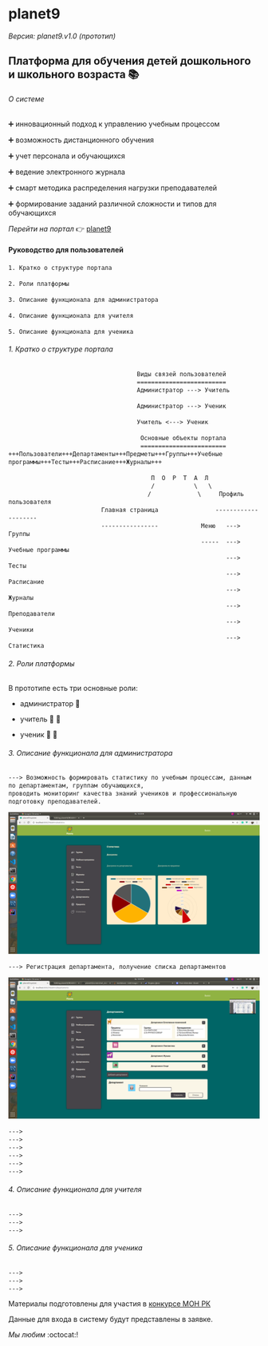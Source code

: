 # planet9
*Версия: planet9.v1.0 (прототип)*
## Платформа для обучения детей дошкольного и школьного возраста :books:
###### О системе
:heavy_plus_sign: инновационный подход к управлению учебным процессом

:heavy_plus_sign: возможность дистанционного обучения

:heavy_plus_sign: учет персонала и обучающихся

:heavy_plus_sign: ведение электронного журнала

:heavy_plus_sign: смарт методика распределения нагрузки преподавателей

:heavy_plus_sign: формирование заданий различной сложности и типов для обучающихся

  *Перейти на портал* :point_right: [planet9](https://zhus-dika.github.io/planet9/)
#### Руководство для пользователей
```
1. Кратко о структуре портала 

2. Роли платформы

3. Описание функционала для администратора

4. Описание функционала для учителя

5. Описание функционала для ученика
```
###### 1. Кратко о структуре портала 
```
                                    Виды связей пользователей
                                    =========================
                                    Администратор ---> Учитель 

                                    Администратор ---> Ученик 

                                    Учитель <---> Ученик

                                     Основные объекты портала
                                     ========================
+++Пользователи+++Департаменты+++Предметы+++Группы+++Учебные программы+++Тесты+++Расписание+++Журналы+++

                                        П  О  Р  Т  А  Л 
                                        /           \   \
                                       /             \     Профиль пользователя
                          Главная страница                --------------------
                          ----------------            Меню   ---> Группы
                                                      -----  ---> Учебные программы
                                                             ---> Тесты
                                                             ---> Расписание
                                                             ---> Журналы
                                                             ---> Преподаватели
                                                             ---> Ученики
                                                             ---> Статистика

```
###### 2. Роли платформы
В прототипе есть три основные роли: 
 - администратор :bust_in_silhouette:
 
 - учитель :man: :woman:
 
 - ученик :girl: :boy:
 ###### 3. Описание функционала для администратора
```
---> Возможность формировать статистику по учебным процессам, данным по департаментам, группам обучающихся, 
проводить мониторинг качества знаний учеников и профессиональную подготовку преподавателей.
```
![alt text](https://github.com/zhus-dika/planet9/blob/master/screenshot_stat.png?raw=true) 
```
---> Регистрация департамента, получение списка департаментов
```
![alt text](https://github.com/zhus-dika/planet9/blob/master/screen_department.png?raw=true)

```
--->
--->
---> 
--->
--->
--->
```
  ###### 4. Описание функционала для учителя
```
---> 
--->
--->
```
  ###### 5. Описание функционала для ученика
```
---> 
--->
--->
```
 Материалы подготовлены для участия в [конкурсе МОН РК](http://silab.kz/challenge#!/tproduct/194829348-1498486363994)

Данные для входа в систему будут представлены в заявке.

*Мы любим* :octocat:!
